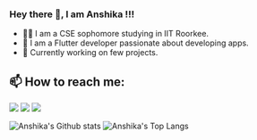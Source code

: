 ### Hey there 👋, I am Anshika !!!



- 👩‍🎓 I am a CSE sophomore studying in IIT Roorkee.
- 🌟 I am a Flutter developer passionate about developing apps.
- 🔭 Currently working on few projects.


## 📫 How to reach me:


<p>
<a href="https://www.facebook.com/anshika25mittal/"><img src="https://img.shields.io/badge/Facebook-1877F2?style=for-the-badge&logo=facebook&logoColor=white" /></a>
<a href="https://www.linkedin.com/in/anshika-mittal-7832781a1/"><img src="https://img.shields.io/badge/LinkedIn-0077B5?style=for-the-badge&logo=linkedin&logoColor=white" /></a>
<a href="mailto:anshika_m@cs.iitr.ac.in"><img src="https://img.shields.io/badge/Gmail-D14836?style=for-the-badge&logo=gmail&logoColor=white" /></a>
</p>


![Anshika's Github stats](https://github-readme-stats.vercel.app/api?username=anshikamittal25&show_icons=true&theme=onedark&line_height=30)
![Anshika's Top Langs](https://github-readme-stats.vercel.app/api/top-langs/?username=anshikamittal25&show_icons=true&theme=onedark&langs_count=6&hide=html,css&line_height=30)

<!--
**anshikamittal25/anshikamittal25** is a ✨ _special_ ✨ repository because its `README.md` (this file) appears on your GitHub profile.

Here are some ideas to get you started:

- 🔭 I’m currently working on ...
- 🌱 I’m currently learning ...
- 👯 I’m looking to collaborate on ...
- 🤔 I’m looking for help with ...
- 💬 Ask me about ...
- 📫 How to reach me: ...
- 😄 Pronouns: ...
- ⚡ Fun fact: ...
-->
